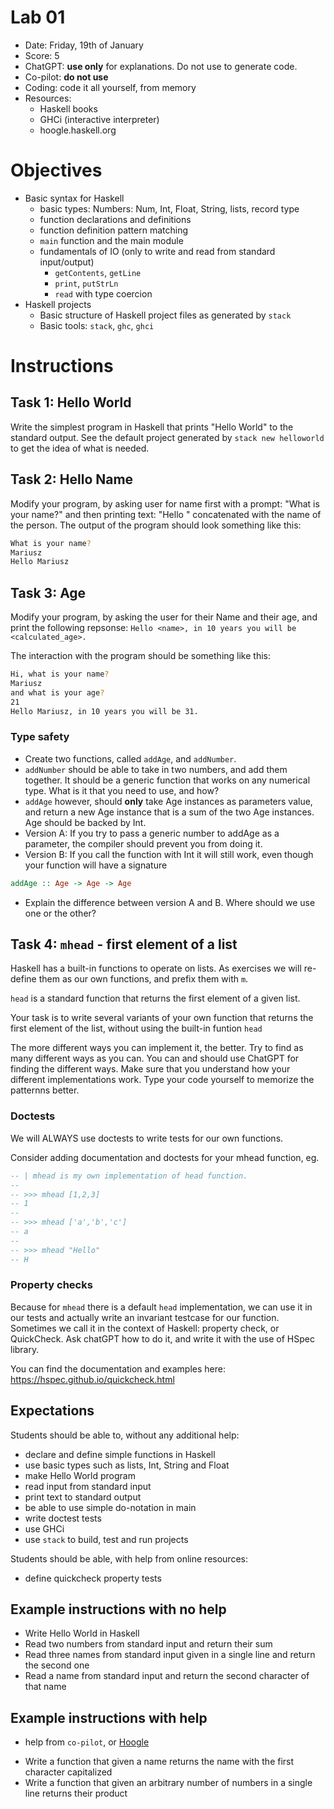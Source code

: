 # Lab 01

* Date: Friday, 19th of January
* Score: 5
* ChatGPT: **use only** for explanations. Do not use to generate code.
* Co-pilot: **do not use**
* Coding: code it all yourself, from memory
* Resources:
   * Haskell books
   * GHCi (interactive interpreter)
   * hoogle.haskell.org


# Objectives

* Basic syntax for Haskell
   * basic types: Numbers: Num, Int, Float, String, lists, record type
   * function declarations and definitions
   * function definition pattern matching
   * `main` function and the main module
   * fundamentals of IO (only to write and read from standard input/output)
      * `getContents`, `getLine`
      * `print`, `putStrLn`
      * `read` with type coercion
* Haskell projects
   * Basic structure of Haskell project files as generated by `stack`
   * Basic tools: `stack`, `ghc`, `ghci`


# Instructions

## Task 1: Hello World

Write the simplest program in Haskell that prints "Hello World" to the standard output.
See the default project generated by `stack new helloworld` to get the idea of what is needed.


## Task 2: Hello Name

Modify your program, by asking user for name first with a prompt: "What is your name?"
and then printing text: "Hello " concatenated with the name of the person.
The output of the program should look something like this:

```bash
What is your name?
Mariusz
Hello Mariusz
```


## Task 3: Age

Modify your program, by asking the user for their Name and their age,
and print the following repsonse:
`Hello <name>, in 10 years you will be <calculated_age>.`

The interaction with the program should be something like this:
```bash
Hi, what is your name?
Mariusz
and what is your age?
21
Hello Mariusz, in 10 years you will be 31.
```


### Type safety

* Create two functions, called `addAge`, and `addNumber`. 
* `addNumber` should be able to take in two numbers, and add them together. It should be a generic function that works on any numerical type. What is it that you need to use, and how?
* `addAge` however, should **only** take Age instances as parameters value, and return a new Age instance that is a sum of the two Age instances.  Age should be backed by Int. 
* Version A: If you try to pass a generic number to addAge as a parameter, the compiler should prevent you from doing it.
* Version B: If you call the function with Int it will still work, even though your function will have a signature
```haskell
addAge :: Age -> Age -> Age 
```
* Explain the difference between version A and B. Where should we use one or the other?



## Task 4: `mhead` - first element of a list

Haskell has a built-in functions to operate on lists. As exercises we will re-define them as our own functions, and prefix them with `m`.

`head` is a standard function that returns the first element of a given list.

Your task is to write several variants of your own function that returns the first element of the list, without using the built-in funtion `head`

The more different ways you can implement it, the better. Try to find as many different ways as you can. You can and should use ChatGPT for finding the different ways.
Make sure that you understand how your different implementations work.
Type your code yourself to memorize the patternns better.


### Doctests

We will ALWAYS use doctests to write tests for our own functions. 

Consider adding documentation and doctests for your mhead function, eg.

```haskell
-- | mhead is my own implementation of head function.
--
-- >>> mhead [1,2,3]
-- 1
--
-- >>> mhead ['a','b','c']
-- a
--
-- >>> mhead "Hello"
-- H
```


### Property checks

Because for `mhead` there is a default `head` implementation, we can use it in our tests and actually write an invariant testcase for our function.
Sometimes we call it in the context of Haskell: property check, or QuickCheck.
Ask chatGPT how to do it, and write it with the use of HSpec library.

You can find the documentation and examples here:
https://hspec.github.io/quickcheck.html



                                                                                                                                                     
## Expectations                                                                                                                                       
                                                                                                                                                       
Students should be able to, without any additional help:                                                                                              
  * declare and define simple functions in Haskell                                                                                                      
  * use basic types such as lists, Int, String and Float                                                                                                
  * make Hello World program                                                                                                                            
  * read input from standard input                                                                                                                      
  * print text to standard output                                                                                                                       
  * be able to use simple do-notation in main                                                                                                           
  * write doctest tests                                                                                                                                 
  * use GHCi                                                                                                                                            
  * use `stack` to build, test and run projects                                                                                                         
                                                                                                                                                        
Students should be able, with help from online resources:                                                                                             
  * define quickcheck property tests                                                                                                                    
                                                                                                                                                        
                                                                                                                                                        
## Example instructions with no help                                                                                                                  

  * Write Hello World in Haskell                                                                                                                        
  * Read two numbers from standard input and return their sum                                                                                           
  * Read three names from standard input given in a single line and return the second one                                                               
  * Read a name from standard input and return the second character of that name                                                                        
                                                                                                                                                        
## Example instructions with help                                                                                                                     
                                                                                                                                                       
 - help from `co-pilot`, or [Hoogle](hoogle.haskell.org)                                                                                               
                                                                                                                                                        
  * Write a function that given a name returns the name with the first character capitalized                                                            
  * Write a function that given an arbitrary number of numbers in a single line returns their product

